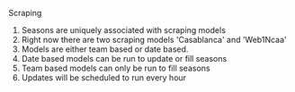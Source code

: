 Scraping

1) Seasons are uniquely associated with scraping models
2) Right now there are two scraping models 'Casablanca' and 'Web1Ncaa'
3) Models are either team based or date based.
4) Date based models can be run to update or fill seasons
5) Team based models can only be run to fill seasons
6) Updates will be scheduled to run every hour
 